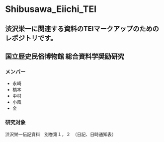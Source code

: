 # Shibusawa_Eiichi_TEI

渋沢栄一に関連する資料のTEIマークアップのためのレポジトリです。
---

## 国立歴史民俗博物館 総合資料学奨励研究
### メンバー
* 永崎
* 橋本
* 中村
* 小風
* 金

### 研究対象
渋沢栄一伝記資料　別巻第１，２　（日記、日時通知表）

